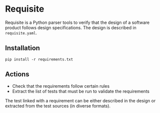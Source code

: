 Requisite
=========

Requisite is a Python parser tools to verify that the design of a software product follows design specifications. The design is described in `requisite.yaml`.


Installation
------------

```
pip install -r requirements.txt
```

Actions
-------
- Check that the requirements follow certain rules
- Extract the list of tests that must be run to validate the requirements

The test linked with a requirement can be either described in the design or extracted from the test sources (in diverse formats).

